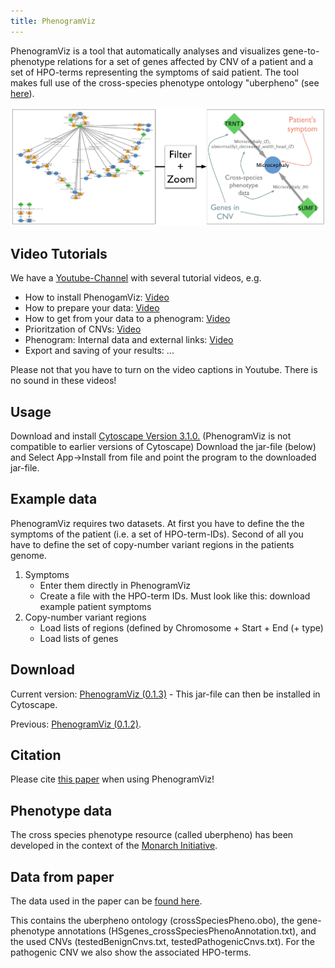 ```yaml
---
title: PhenogramViz
---
```


PhenogramViz is a tool that automatically analyses and visualizes gene-to-phenotype relations for a set of genes affected by CNV of a patient and a set of HPO-terms representing the symptoms of said patient. The tool makes full use of the cross-species phenotype ontology "uberpheno" (see [here](http://f1000research.com/articles/2-30/v2)).

![PhenoViz](/images/phenoviz.png)


Video Tutorials
------------
We have a [Youtube-Channel](https://www.youtube.com/channel/UC-hLx_KWD5zlbf7VnV3-fBA) with several tutorial videos, e.g.

 * How to install PhenogamViz: [Video](https://www.youtube.com/watch?v=g4cF_Xo0eUU)
 * How to prepare your data: [Video](https://www.youtube.com/watch?v=vQhtn1lJNkY)
 * How to get from your data to a phenogram: [Video](https://www.youtube.com/watch?v=W9a-24G_vXI)
 * Prioritzation of CNVs: [Video](https://www.youtube.com/watch?v=A4s4_zO7mPU)
 * Phenogram: Internal data and external links: [Video](https://www.youtube.com/watch?v=sS_RPxh64EY)
 * Export and saving of your results: ...
 
 
Please not that you have to turn on the video captions in Youtube. There is no sound in these videos!
 
Usage
------------
Download and install [Cytoscape Version 3.1.0.](http://www.cytoscape.org/download.php) (PhenogramViz is not compatible to earlier versions of Cytoscape)
Download the jar-file (below) and Select App->Install from file and point the program to the downloaded jar-file.
 
Example data
------------
PhenogramViz requires two datasets. At first you have to define the the symptoms of the patient (i.e. a set of HPO-term-IDs). 
Second of all you have to define the set of copy-number variant regions in the patients genome. 

1. Symptoms
    + Enter them directly in PhenogramViz
    + Create a file with the HPO-term IDs. Must look like this: download example patient symptoms
2. Copy-number variant regions
    + Load lists of regions (defined by Chromosome +  Start + End (+ type)
    + Load lists of genes


Download
------------
Current version: [PhenogramViz (0.1.3)](http://compbio.charite.de/tl_files/groupmembers/koehler/phenogramviz/jar/phenogramviz-0.1.3.jar) - This jar-file can then be installed in Cytoscape.
 
Previous: [PhenogramViz (0.1.2)](http://compbio.charite.de/tl_files/groupmembers/koehler/phenogramviz/jar/phenogramviz-0.1.2.jar).
 
Citation
------------
Please cite [this paper](http://jmg.bmj.com/content/51/11/766) when using PhenogramViz!

 
 
Phenotype data
------------
The cross species phenotype resource (called uberpheno) has been developed in the context of the [Monarch Initiative](http://monarchinitiative.org/).
 
Data from paper
------------
The data used in the paper can be [found here](http://compbio.charite.de/tl_files/groupmembers/koehler/phenogramviz/data/).
 
This contains the uberpheno ontology (crossSpeciesPheno.obo), the gene-phenotype annotations (HSgenes_crossSpeciesPhenoAnnotation.txt), and the used CNVs (testedBenignCnvs.txt, testedPathogenicCnvs.txt). For the pathogenic CNV we also show the associated HPO-terms.


